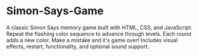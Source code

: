 # Simon-Says-Game
A classic Simon Says memory game built with HTML, CSS, and JavaScript. Repeat the flashing color sequence to advance through levels. Each round adds a new color. Make a mistake and it's game over! Includes visual effects, restart, functionality, and optional sound support.
